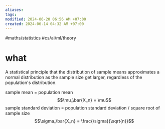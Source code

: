 ```yaml
---
aliases: 
tags: 
modified: 2024-06-20 06:56 AM +07:00
created: 2024-06-14 04:32 AM +07:00
---
```

#maths/statistics #cs/ai/ml/theory 

# what
A statistical principle that the distribution of sample means approximates a normal distribution as the sample size get larger, regardless of the population's distribution.

sample mean = population mean 
$$\mu_\bar{X_n} = \mu$$
sample standard deviation = population standard deviation / square root of sample size
$$\sigma_\bar{X_n} = \frac{\sigma}{\sqrt{n}}$$